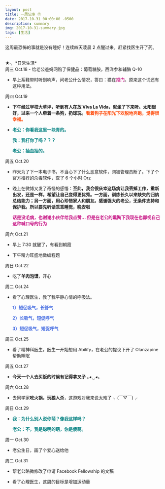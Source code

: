 ```yaml
---
layout: post
title: 一周记事 ㊁
date: 2017-10-31 00:00:00 -0500
description: summary
img: 2017-10-31-summary.jpg
tags: [生活]
---
```


这周最恐怖的事就是没有睡好！连续四天凌晨 2 点醒过来。赶紧找医生开了药。

<br>
★╮ *日常生活*

<br>
周三 Oct.18
- 给老公爸妈网购了保健品：葡萄糖胺，西洋参和辅酶 Q-10

- 早上系鞋带时听到响声，问老公什么情况，答曰：猫在<span style="color:MediumVioletRed">**抠门**</span>。原来这个词还有这种用法。

周四 Oct.19

- **下午经过学校大草坪，听到有人在放 Viva La Vida，就坐了下来听。太阳很好，过来一个人牵着一条狗，扔球玩。**<span style="color:Orangered">**看着狗子在阳光下欢脱地奔跑，觉得很幸福。**</span>

-   <span style="color:Teal">**老公：你看我这里一块青的。**</span>

    <span style="color:Teal">**我：我打你了吗？？？**</span>

    <span style="color:Teal">**老公：抽血抽的。**</span>

周五 Oct.20
- 昨天为了下一本电子书，不当心下了什么恶意软件，网被管理员断了。下了个官方推荐的杀毒软件，查了 6 个小时 Orz

- 晚上在微博又发了奇怪的感悟：**至此，我会很庆幸这场病让我丢掉工作，重新出发，还是一样，希望让自己变得更优秀。一方面，训练长久以来缺失的归纳总结能力；另一方面，用心珍惜家人和朋友。感谢强大的老公，无条件支持和保护我。所以要先听话乖乖睡觉，晚安啦**

    <span style="color:MediumVioletRed">**话是没毛病，也谢谢小伙伴给我点赞... 但是在老公的熏陶下我现在也鄙视自己这种喊口号的行为**</span>
    

周六 Oct.21
- 早上 7:30 就醒了，有看到朝霞

- 下午精力旺盛地做编程题

周日 Oct.22
- 吃了**羊肉泡馍**，开心

周二 Oct.24

- 看了心理医生，教了我平静心情的呼吸法。

  <span style="color:RoyalBlue"> **1）短促吸气，长舒气**</span>

  <span style="color:RoyalBlue">**2）长吸气，短促呼气**</span>

  <span style="color:RoyalBlue">**3）短促吸气，短促呼气**</span>

周三 Oct.25

- 看了精神科医生，医生一开始想用 Abilify，在老公的提议下开了 Olanzapine 帮助睡眠

周五 Oct.27

- **今天一个人去买饭的时候有记得拿叉子** ｡◕‿◕｡

周六 Oct.28

- 去同学家**吃火锅，玩狼人杀**，这游戏对我来说太难了 ╮(￣▽￣)╭

周日 Oct.29

- <span style="color:Teal">**我：为什么别人说你萌？像我这样吗？**</span>

  <span style="color:Teal">**老公：不，我是聪明的萌，你是傻萌。**</span>


周一 Oct.30

- 老公生日，画了个爱心送给他 

周二 Oct.31

- 帮老公略微修改了申请 Facebook Fellowship 的文稿

- 看了心理医生，这周的目标是增加运动量

